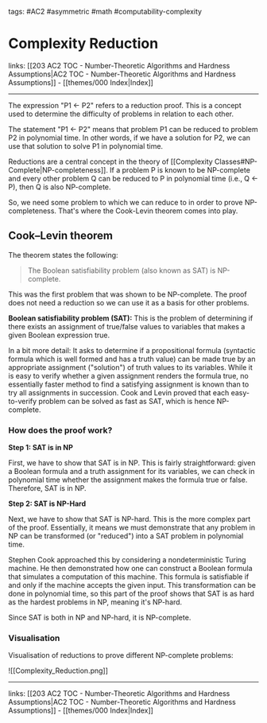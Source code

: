 tags: #AC2 #asymmetric #math #computability-complexity 

# Complexity Reduction

links: [[203 AC2 TOC - Number-Theoretic Algorithms and Hardness Assumptions|AC2 TOC - Number-Theoretic Algorithms and Hardness Assumptions]] - [[themes/000 Index|Index]]

---

The expression "P1 $\leftarrow$ P2" refers to a reduction proof. This is a concept used to determine the difficulty of problems in relation to each other.

The statement "P1 $\leftarrow$ P2" means that problem P1 can be reduced to problem P2 in polynomial time. In other words, if we have a solution for P2, we can use that solution to solve P1 in polynomial time.

Reductions are a central concept in the theory of [[Complexity Classes#NP-Complete|NP-completeness]]. If a problem P is known to be NP-complete and every other problem Q can be reduced to P in polynomial time (i.e., Q  $\leftarrow$ P), then Q is also NP-complete.

So, we need some problem to which we can reduce to in order to prove NP-completeness. That's where the Cook-Levin theorem comes into play.

## Cook–Levin theorem

The theorem states the following:

> The Boolean satisfiability problem (also known as SAT) is NP-complete.

This was the first problem that was shown to be NP-complete. The proof does not need a reduction so we can use it as a basis for other problems.

**Boolean satisfiability problem (SAT):** This is the problem of determining if there exists an assignment of true/false values to variables that makes a given Boolean expression true.

In a bit more detail: It asks to determine if a propositional formula (syntactic formula which is well formed and has a truth value) can be made true by an appropriate assignment ("solution") of truth values to its variables. While it is easy to verify whether a given assignment renders the formula true, no essentially faster method to find a satisfying assignment is known than to try all assignments in succession. Cook and Levin proved that each easy-to-verify problem can be solved as fast as SAT, which is hence NP-complete.

### How does the proof work?

**Step 1: SAT is in NP**

First, we have to show that SAT is in NP. This is fairly straightforward: given a Boolean formula and a truth assignment for its variables, we can check in polynomial time whether the assignment makes the formula true or false. Therefore, SAT is in NP.

**Step 2: SAT is NP-Hard**

Next, we have to show that SAT is NP-hard. This is the more complex part of the proof. Essentially, it means we must demonstrate that any problem in NP can be transformed (or "reduced") into a SAT problem in polynomial time.

Stephen Cook approached this by considering a nondeterministic Turing machine. He then demonstrated how one can construct a Boolean formula that simulates a computation of this machine. This formula is satisfiable if and only if the machine accepts the given input. This transformation can be done in polynomial time, so this part of the proof shows that SAT is as hard as the hardest problems in NP, meaning it's NP-hard.

Since SAT is both in NP and NP-hard, it is NP-complete.

### Visualisation

Visualisation of reductions to prove different NP-complete problems:

![[Complexity_Reduction.png]]

---
links: [[203 AC2 TOC - Number-Theoretic Algorithms and Hardness Assumptions|AC2 TOC - Number-Theoretic Algorithms and Hardness Assumptions]] - [[themes/000 Index|Index]]